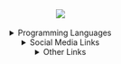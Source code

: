 <div align="center">
    <a target="_blank" href="https://discord.dog/394318793637232641">
        <img src="https://magnetdiscord.m9sked.repl.co">
    </a>
</div>

<br>

<div align="center">
    <details>
        <summary>Programming Languages</summary>
        <br>
        <a target="_blank" href="https://www.python.org/">
            <img src="https://img.shields.io/badge/python-3670A0?style=for-the-badge&logo=python&logoColor=ffdd54">
        </a>
        <a target="_blank" href="https://nodejs.org/en">
            <img src="https://img.shields.io/badge/node.js-6DA55F?style=for-the-badge&logo=node.js&logoColor=white">
        </a>
        <a target="_blank" href="https://www.lua.org/">
            <img src="https://img.shields.io/badge/lua-%232C2D72.svg?style=for-the-badge&logo=lua&logoColor=white">
        </a>
        <a target="_blank" href="https://dotnet.microsoft.com/en-us/languages/csharp">
            <img src="https://img.shields.io/badge/c%23-%23239120.svg?style=for-the-badge&logo=c-sharp&logoColor=white">
        </a>
        <a target="_blank" href="https://visualstudio.microsoft.com/vs/features/cplusplus/">
            <img src="https://img.shields.io/badge/c++-%2300599C.svg?style=for-the-badge&logo=c%2B%2B&logoColor=white">
        </a>
        <a target="_blank" href="https://www.w3schools.com/html/default.asp">
            <img src="https://img.shields.io/badge/html5-%23E34F26.svg?style=for-the-badge&logo=html5&logoColor=white">
        </a>
        <a target="_blank" href="https://www.w3schools.com/css/default.asp">
            <img src="https://img.shields.io/badge/css3-%231572B6.svg?style=for-the-badge&logo=css3&logoColor=white">
        </a>
    </details>
</div>

<div align="center">
    <details>
        <summary>Social Media Links</summary>
        <br>
        <a target="_blank" href="https://discord.dog/394318793637232641">
            <img src="https://img.shields.io/badge/Discord-%235865F2.svg?style=for-the-badge&logo=discord&logoColor=white">
        </a>
        <a target="_blank" href="https://t.me/hanukkahween">
            <img src="https://img.shields.io/badge/Telegram-2CA5E0?style=for-the-badge&logo=telegram&logoColor=white">
        </a>
        <a target="_blank" href="https://www.youtube.com/@m_gnet/">
            <img src="https://img.shields.io/badge/YouTube-%23FF0000.svg?style=for-the-badge&logo=YouTube&logoColor=white">
        </a>
    </details>
</div>

<div align="center">
    <details>
        <summary>Other Links</summary>
        <br>
        <a href="https://v3rmillion.net/member.php?action=profile&uid=2117509">my v3rmillion</a>
        <br>
        <a href="https://forum.wearedevs.net/profile?uid=67993">my wearedevs</a>
        <br>
        </br>
        <a href="https://myth.rip/sematary">myth.rip/sematary</a>
        <br>
        <a href="https://solo.to/rump">solo.to/rump</a>
        <br>
        <a href="https://wanted.lol/joe">wanted.lol/joe</a>
        <br>
        <a href="https://feds.lol/int">feds.lol/int</a>
        <br>
        <a href="https://lay.rip/pie">lay.rip/pie</a>
        <br>
        <a href="https://xyl.lol/miserable">xyl.lol/miserable</a>
        <br>
        <a href="https://mhm.lol/@hi">mhm.lol/@hi</a>
        <br>
        <a href="https://myaddys.net/u">myaddys.net/u</a>
    </details>
</div>

<!--

<p align="center">
  <a href="https://feds.lol/irl"> lost login to dis </a>
  <br>
  <a href="https://feds.lol/skin"> lost login to dis </a>
  <br>
  <a href="https://kys.lol/net"> website seems to have been taken down (ssl cert invalid) </a>

  idc about stats anymore but deez use to be here
  
  <a target="_blank" href="https://github.com/carolesdaughter">
    <img src="https://raw.githubusercontent.com/carolesdaughter/github-stats/master/generated/overview.svg#gh-dark-mode-only">
  </a>
  <a target="_blank" href="https://github.com/carolesdaughter">
    <img src="https://raw.githubusercontent.com/carolesdaughter/github-stats/master/generated/languages.svg#gh-dark-mode-only">
  </a>
</p>

-->
